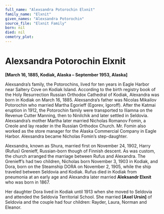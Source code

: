 ```yaml
---
full_name: "Alexsandra Potorochin Elxnit"
family_name: "Elxnit"
given_names: "Alexsandra Potorochin"
source_file: "Elxnit Family"
born: nil
died: nil
cemetry_plot: 
---
```

# Alexsandra Potorochin Elxnit

**\[March 16, 1885, Kodiak, Alaska – September 1953, Alaska\]**

Alexsandra’s family, the Potorochins, lived for ten years in Eagle
Harbor near Saltery Cove on Kodiak Island. According to the birth
registry book of the Holy Resurrection Russian Orthodox Cathedral of
Kodiak, Alexandra was born in Kodiak on March 16, 1885. Alexsandra’s
father was Nicolas Mikailov Potorochin who married Martha Egorieff
(Egorev, Igoroff). After the Katmai eruption in 1912, the Potorochin
family were transported to Iliamna on the Revenue Cutter Manning, then
to Ninilchik and later settled in Seldovia. Alexsandra’s mother Martha
later married Nicholas Romanov Fomin, a Creole and lay reader in the
Russian Orthodox Church. Mr. Fomin also worked as the store manager for
the Alaska Commercial Company in Eagle Harbor. Alexsandra became
Nicholas Fomin’s step-daughter.

Alexsandra, known as Shura, married first on November 24, 1902, Harry
(Rufus) Grenieff, Russian-born though of Finnish descent. As was custom,
the church arranged the marriage between Rufus and Alexandra. The
Grenieff’s had two children, Nicholas born November 3, 1903 in Kodiak,
and Dora, born on the Steamship DORA on November 2, 1905, while the ship
traveled between Seldovia and Kodiak. Rufus died in Kodiak from
pneumonia at an early age and Alexandra later married **Aleksandr
Elxnit** who was born in 1867.

Her daughter Dora lived in Kodiak until 1913 when she moved to Seldovia
and attended the Seldovia Territorial School. She married **\[Axel
Ursin\]** of Seldovia and the couple had four children: Rayder, Laura,
Norman and Eleanor.

